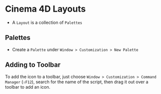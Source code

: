 # Cinema 4D Layouts

- A `Layout` is a collection of `Palettes`

## Palettes

- Create a `Palette` under `Window > Customization > New Palette`


## Adding to Toolbar

To add the icon to a toolbar, just choose `Window > Customization > Command Manager` (`⇧F12`), search for the name of the script, then drag it out over a toolbar to add an icon.

